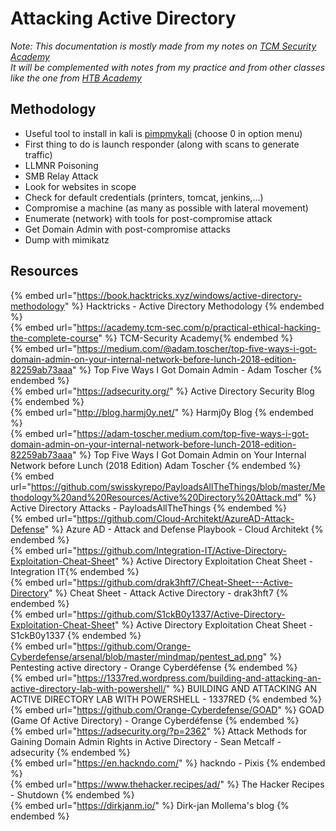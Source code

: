 # Attacking Active Directory

*Note: This documentation is mostly made from my notes on [TCM Security Academy](https://academy.tcm-sec.com/)  
It will be complemented with notes from my practice and from other classes like the one from [HTB Academy](https://academy.hackthebox.com/)*

## Methodology

- Useful tool to install in kali is [pimpmykali](https://github.com/Dewalt-arch/pimpmykali) (choose 0 in option menu)
- First thing to do is launch responder (along with scans to generate traffic)
- LLMNR Poisoning
- SMB Relay Attack
- Look for websites in scope
- Check for default credentials (printers, tomcat, jenkins,...)
- Compromise a machine (as many as possible with lateral movement)
- Enumerate (network) with tools for post-compromise attack
- Get Domain Admin with post-compromise attacks
- Dump with mimikatz

## Resources

{% embed url="https://book.hacktricks.xyz/windows/active-directory-methodology" %} Hacktricks - Active Directory Methodology {% endembed %}  
{% embed url="https://academy.tcm-sec.com/p/practical-ethical-hacking-the-complete-course" %} TCM-Security Academy{% endembed %}  
{% embed url="https://medium.com/@adam.toscher/top-five-ways-i-got-domain-admin-on-your-internal-network-before-lunch-2018-edition-82259ab73aaa" %} Top Five Ways I Got Domain Admin - Adam Toscher {% endembed %}  
{% embed url="https://adsecurity.org/" %} Active Directory Security Blog {% endembed %}  
{% embed url="http://blog.harmj0y.net/" %} Harmj0y Blog {% endembed %}  
{% embed url="https://adam-toscher.medium.com/top-five-ways-i-got-domain-admin-on-your-internal-network-before-lunch-2018-edition-82259ab73aaa" %} Top Five Ways I Got Domain Admin on Your Internal Network before Lunch (2018 Edition) Adam Toscher {% endembed %}  
{% embed url="https://github.com/swisskyrepo/PayloadsAllTheThings/blob/master/Methodology%20and%20Resources/Active%20Directory%20Attack.md" %} Active Directory Attacks - PayloadsAllTheThings {% endembed %}  
{% embed url="https://github.com/Cloud-Architekt/AzureAD-Attack-Defense" %} Azure AD - Attack and Defense Playbook - Cloud Architekt {% endembed %}  
{% embed url="https://github.com/Integration-IT/Active-Directory-Exploitation-Cheat-Sheet" %} Active Directory Exploitation Cheat Sheet - Integration IT{% endembed %}  
{% embed url="https://github.com/drak3hft7/Cheat-Sheet---Active-Directory" %} Cheat Sheet - Attack Active Directory - drak3hft7 {% endembed %}  
{% embed url="https://github.com/S1ckB0y1337/Active-Directory-Exploitation-Cheat-Sheet" %} Active Directory Exploitation Cheat Sheet - S1ckB0y1337 {% endembed %}  
{% embed url="https://github.com/Orange-Cyberdefense/arsenal/blob/master/mindmap/pentest_ad.png" %} Pentesting active directory - Orange Cyberdéfense {% endembed %}  
{% embed url="https://1337red.wordpress.com/building-and-attacking-an-active-directory-lab-with-powershell/" %} BUILDING AND ATTACKING AN ACTIVE DIRECTORY LAB WITH POWERSHELL - 1337RED {% endembed %}  
{% embed url="https://github.com/Orange-Cyberdefense/GOAD" %} GOAD (Game Of Active Directory) - Orange Cyberdéfense {% endembed %}  
{% embed url="https://adsecurity.org/?p=2362" %} Attack Methods for Gaining Domain Admin Rights in Active Directory - Sean Metcalf - adsecurity {% endembed %}  
{% embed url="https://en.hackndo.com/" %} hackndo - Pixis {% endembed %}  
{% embed url="https://www.thehacker.recipes/ad/" %} The Hacker Recipes - Shutdown {% endembed %}  
{% embed url="https://dirkjanm.io/" %} Dirk-jan Mollema's blog {% endembed %}  
